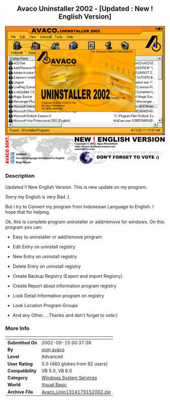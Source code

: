 ﻿<div align="center">

## Avaco Uninstaller 2002 \- \[Updated : New \! English Version\]

<img src="PIC200291404403906.gif">
</div>

### Description

Updated !! New English Version. This is new update on my program.

Sorry my English is very Bad :).

But i try to Convert my program from Indonesian Language to English. I hope that for helping.

Ok, this is complete program uninstaller or add/remove for windows. On this program you can:

- Easy to uninstaller or add/remove program

- Edit Entry on uninstall registry

- New Entry on uninstall registry

- Delete Entry on uninstall registry

- Create Backup Registry (Export and import Registry)

- Create Report about information program registry

- Look Detail Information program on registry

- Look Location Program Groups

- And any Other.....Thanks and don't forget to vote:)
 
### More Info
 


<span>             |<span>
---                |---
**Submitted On**   |2002-09-15 00:37:38
**By**             |[oom avaco](https://github.com/Planet-Source-Code/PSCIndex/blob/master/ByAuthor/oom-avaco.md)
**Level**          |Advanced
**User Rating**    |5.0 (460 globes from 92 users)
**Compatibility**  |VB 5\.0, VB 6\.0
**Category**       |[Windows System Services](https://github.com/Planet-Source-Code/PSCIndex/blob/master/ByCategory/windows-system-services__1-35.md)
**World**          |[Visual Basic](https://github.com/Planet-Source-Code/PSCIndex/blob/master/ByWorld/visual-basic.md)
**Archive File**   |[Avaco\_Unin1314179152002\.zip](https://github.com/Planet-Source-Code/oom-avaco-avaco-uninstaller-2002-updated-new-english-version__1-38980/archive/master.zip)








